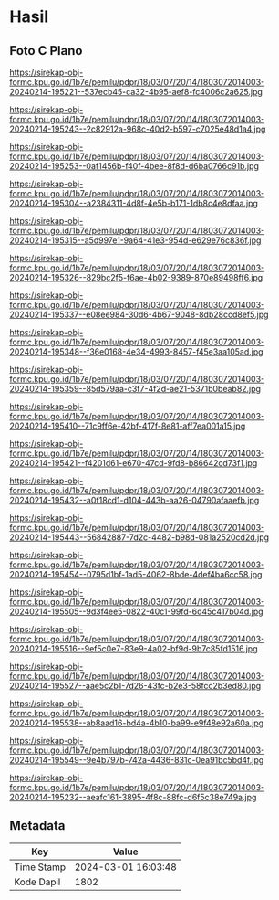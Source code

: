 # Hasil

## Foto C Plano

https://sirekap-obj-formc.kpu.go.id/1b7e/pemilu/pdpr/18/03/07/20/14/1803072014003-20240214-195221--537ecb45-ca32-4b95-aef8-fc4006c2a625.jpg

https://sirekap-obj-formc.kpu.go.id/1b7e/pemilu/pdpr/18/03/07/20/14/1803072014003-20240214-195243--2c82912a-968c-40d2-b597-c7025e48d1a4.jpg

https://sirekap-obj-formc.kpu.go.id/1b7e/pemilu/pdpr/18/03/07/20/14/1803072014003-20240214-195253--0af1456b-f40f-4bee-8f8d-d6ba0766c91b.jpg

https://sirekap-obj-formc.kpu.go.id/1b7e/pemilu/pdpr/18/03/07/20/14/1803072014003-20240214-195304--a2384311-4d8f-4e5b-b171-1db8c4e8dfaa.jpg

https://sirekap-obj-formc.kpu.go.id/1b7e/pemilu/pdpr/18/03/07/20/14/1803072014003-20240214-195315--a5d997e1-9a64-41e3-954d-e629e76c836f.jpg

https://sirekap-obj-formc.kpu.go.id/1b7e/pemilu/pdpr/18/03/07/20/14/1803072014003-20240214-195326--829bc2f5-f6ae-4b02-9389-870e89498ff6.jpg

https://sirekap-obj-formc.kpu.go.id/1b7e/pemilu/pdpr/18/03/07/20/14/1803072014003-20240214-195337--e08ee984-30d6-4b67-9048-8db28ccd8ef5.jpg

https://sirekap-obj-formc.kpu.go.id/1b7e/pemilu/pdpr/18/03/07/20/14/1803072014003-20240214-195348--f36e0168-4e34-4993-8457-f45e3aa105ad.jpg

https://sirekap-obj-formc.kpu.go.id/1b7e/pemilu/pdpr/18/03/07/20/14/1803072014003-20240214-195359--85d579aa-c3f7-4f2d-ae21-5371b0beab82.jpg

https://sirekap-obj-formc.kpu.go.id/1b7e/pemilu/pdpr/18/03/07/20/14/1803072014003-20240214-195410--71c9ff6e-42bf-417f-8e81-aff7ea001a15.jpg

https://sirekap-obj-formc.kpu.go.id/1b7e/pemilu/pdpr/18/03/07/20/14/1803072014003-20240214-195421--f4201d61-e670-47cd-9fd8-b86642cd73f1.jpg

https://sirekap-obj-formc.kpu.go.id/1b7e/pemilu/pdpr/18/03/07/20/14/1803072014003-20240214-195432--a0f18cd1-d104-443b-aa26-04790afaaefb.jpg

https://sirekap-obj-formc.kpu.go.id/1b7e/pemilu/pdpr/18/03/07/20/14/1803072014003-20240214-195443--56842887-7d2c-4482-b98d-081a2520cd2d.jpg

https://sirekap-obj-formc.kpu.go.id/1b7e/pemilu/pdpr/18/03/07/20/14/1803072014003-20240214-195454--0795d1bf-1ad5-4062-8bde-4def4ba6cc58.jpg

https://sirekap-obj-formc.kpu.go.id/1b7e/pemilu/pdpr/18/03/07/20/14/1803072014003-20240214-195505--9d3f4ee5-0822-40c1-99fd-6d45c417b04d.jpg

https://sirekap-obj-formc.kpu.go.id/1b7e/pemilu/pdpr/18/03/07/20/14/1803072014003-20240214-195516--9ef5c0e7-83e9-4a02-bf9d-9b7c85fd1516.jpg

https://sirekap-obj-formc.kpu.go.id/1b7e/pemilu/pdpr/18/03/07/20/14/1803072014003-20240214-195527--aae5c2b1-7d26-43fc-b2e3-58fcc2b3ed80.jpg

https://sirekap-obj-formc.kpu.go.id/1b7e/pemilu/pdpr/18/03/07/20/14/1803072014003-20240214-195538--ab8aad16-bd4a-4b10-ba99-e9f48e92a60a.jpg

https://sirekap-obj-formc.kpu.go.id/1b7e/pemilu/pdpr/18/03/07/20/14/1803072014003-20240214-195549--9e4b797b-742a-4436-831c-0ea91bc5bd4f.jpg

https://sirekap-obj-formc.kpu.go.id/1b7e/pemilu/pdpr/18/03/07/20/14/1803072014003-20240214-195232--aeafc161-3895-4f8c-88fc-d6f5c38e749a.jpg


## Metadata

| Key        | Value               |
| ---------- | ------------------- |
| Time Stamp | 2024-03-01 16:03:48 |
| Kode Dapil | 1802                |



